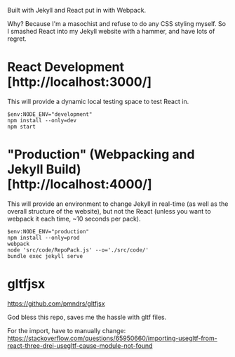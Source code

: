 Built with Jekyll and React put in with Webpack.

Why? Because I'm a masochist and refuse to do any CSS styling myself. 
So I smashed React into my Jekyll website with a hammer, and have lots of regret.

# React Development [http://localhost:3000/]
This will provide a dynamic local testing space to test React in.
```
$env:NODE_ENV="development"
npm install --only=dev
npm start
```

# "Production" (Webpacking and Jekyll Build) [http://localhost:4000/]
This will provide an environment to change Jekyll in real-time (as well as the overall structure of the website), 
but not the React (unless you want to webpack it each time, ~10 seconds per pack). 
```
$env:NODE_ENV="production"
npm install --only=prod
webpack
node 'src/code/RepoPack.js' --o='./src/code/'
bundle exec jekyll serve
```

# gltfjsx
https://github.com/pmndrs/gltfjsx

God bless this repo, saves me the hassle with gltf files.

For the import, have to manually change: https://stackoverflow.com/questions/65950660/importing-usegltf-from-react-three-drei-usegltf-cause-module-not-found